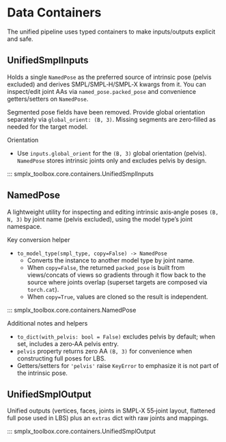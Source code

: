 # Data Containers

The unified pipeline uses typed containers to make inputs/outputs explicit and safe.

## UnifiedSmplInputs

Holds a single `NamedPose` as the preferred source of intrinsic pose (pelvis excluded)
and derives SMPL/SMPL‑H/SMPL‑X kwargs from it. You can inspect/edit joint AAs via
`named_pose.packed_pose` and convenience getters/setters on `NamedPose`.

Segmented pose fields have been removed. Provide global orientation separately via
`global_orient: (B, 3)`. Missing segments are zero‑filled as needed for the target model.

Orientation
- Use `inputs.global_orient` for the `(B, 3)` global orientation (pelvis). `NamedPose`
  stores intrinsic joints only and excludes pelvis by design.

::: smplx_toolbox.core.containers.UnifiedSmplInputs

## NamedPose

A lightweight utility for inspecting and editing intrinsic axis‑angle poses `(B, N, 3)`
by joint name (pelvis excluded), using the model type’s joint namespace.

Key conversion helper
- `to_model_type(smpl_type, copy=False) -> NamedPose`
  - Converts the instance to another model type by joint name.
  - When `copy=False`, the returned `packed_pose` is built from views/concats of views so gradients through it flow back to the source where joints overlap (superset targets are composed via `torch.cat`).
  - When `copy=True`, values are cloned so the result is independent.

::: smplx_toolbox.core.containers.NamedPose

Additional notes and helpers
- `to_dict(with_pelvis: bool = False)` excludes pelvis by default; when set, includes a zero‑AA pelvis entry.
- `pelvis` property returns zero AA `(B, 3)` for convenience when constructing full poses for LBS.
- Getters/setters for `'pelvis'` raise `KeyError` to emphasize it is not part of the intrinsic pose.

## UnifiedSmplOutput

Unified outputs (vertices, faces, joints in SMPL‑X 55‑joint layout, flattened full pose used in LBS) plus an `extras` dict with raw joints and mappings.

::: smplx_toolbox.core.containers.UnifiedSmplOutput

